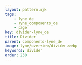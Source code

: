 ```yaml
---
layout: pattern.njk
tags: 
    - lyne_de
    - lyne_components_de
    - page
key: divider-lyne_de
title: Divider
parent: components-lyne_de
image: lyne/overview/divider.webp
keywords: divider
order: 230
---
```

